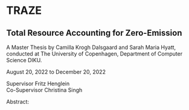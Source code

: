 # TRAZE

Total Resource Accounting for Zero-Emission
-----

A Master Thesis by Camilla Krogh Dalsgaard and Sarah Maria Hyatt, conducted at 
The University of Copenhagen, Department of Computer Science DIKU.

August 20, 2022 to December 20, 2022

Supervisor Fritz Henglein \
Co-Supervisor Christina Singh

Abstract:

